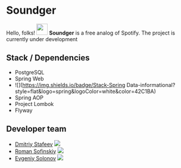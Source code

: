 # Soundger
Hello, folks! <img src="https://raw.githubusercontent.com/MartinHeinz//MartinHeinz/master/wave.gif" width="30px">
**Soundger** is a free analog of Spotify.
The project is currently under development

## Stack / Dependencies
* PostgreSQL
* Spring Web
* ![](https://img.shields.io/badge/Stack-Spring Data-informational?style=flat&logo=spring&logoColor=white&color=42C1BA)
* Spring AOP
* Project Lombok
* Flyway

## Developer team
* <a href="https://github.com/bubuntoid" target="_blank">Dmitriy Stafeev</a> ![](https://img.shields.io/badge/Role:-FS,TL-informational?style=flat&logoColor=white&color=42C1BA)
* <a href="https://github.com/NAilerStrikes228" target="_blank">Roman Sofinskiy</a>  ![](https://img.shields.io/badge/Role:-BD-informational?style=flat&logoColor=white&color=42C1BA)
* <a href="https://github.com/listanuv" target="_blank">Evgeniy Solonov</a> ![](https://img.shields.io/badge/Role:-BD-informational?style=flat&logoColor=white&color=42C1BA)

